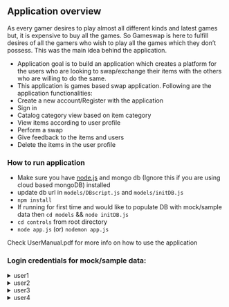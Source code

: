 ## Application overview

As every gamer desires to play almost all different kinds and latest games but, it is expensive to buy all the games. So Gameswap is here to fulfill desires of all the gamers who wish to play all the games which they don’t possess. This was the main idea behind the application.

- Application goal is to build an application which creates a platform for the users who are looking to swap/exchange their items with the others who are willing to do the same.
- This application is games based swap application.
  Following are the application functionalities:
- Create a new account/Register with the application
- Sign in
- Catalog category view based on item category
- View items according to user profile
- Perform a swap
- Give feedback to the items and users
- Delete the items in the user profile

### How to run application

- Make sure you have [node.js](https://nodejs.org/en/) and mongo db (Ignore this if you are using cloud based mongoDB) installed
- update db url in `models/DBscript.js` and `models/initDB.js`
- `npm install`
- If running for first time and would like to populate DB with mock/sample data then `cd models` && `node initDB.js`
- `cd controls` from root directory
- `node app.js` (or) `nodemon app.js`

Check UserManual.pdf for more info on how to use the application

### Login credentials for mock/sample data:

<details>
<summary>user1</summary>

> **_emailID_**- user1@anyemail.com </br> **_password_**- user1

</details>

<details>
<summary>user2</summary>

> **_emailID_**- user2@anyemail.com </br> **_password_**- user2

</details>

<details>
<summary>user3</summary>

> **_emailID_**- user3@anyemail.com </br> **_password_**- user3

</details>

<details>
<summary>user4</summary>

> **_emailID_**- user4@anyemail.com </br> **_password_**- user4

</details>
